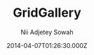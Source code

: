 ---
title: GridGallery
github: 'https://github.com/nadjetey/GridGallery'
demo: 'https://nadjetey.github.io/GridGallery'
author: Nii Adjetey Sowah
ssg:
  - Jekyll
cms:
  - No Cms
date: 2014-04-07T01:26:30.000Z
github_branch: master
description: >-
  A responsive grid gallery based on the [Google Chromebook getting
  started](https://gweb-gettingstartedguide.appspot.com/) guide gallery. 
stale: true
disabled: true
disabled_reason: demo url not found
---